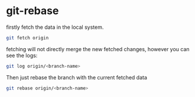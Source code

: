 # git-rebase

firstly fetch the data in the local system.

```bash
git fetch origin
```
fetching will not directly merge the new fetched changes, however you can see the logs:

```bash
git log origin/<branch-name>
```

Then just rebase the branch with the current fetched data
```bash
git rebase origin/<branch-name>
```
